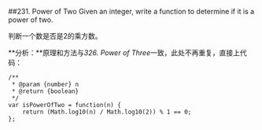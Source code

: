 ##231. Power of Two
Given an integer, write a function to determine if it is a power of two. 

判断一个数是否是2的乘方数。

**分析：**原理和方法与*326. Power of Three*一致，此处不再重复，直接上代码：

	/**
	 * @param {number} n
	 * @return {boolean}
	 */
	var isPowerOfTwo = function(n) {
	    return (Math.log10(n) / Math.log10(2)) % 1 == 0;
	};